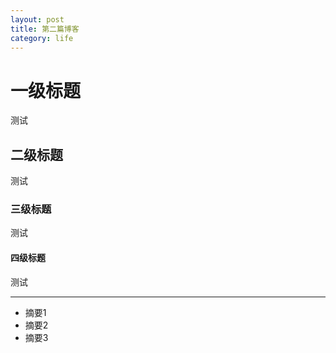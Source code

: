 ```yaml
---
layout: post 
title: 第二篇博客 
category: life 
---
```


# 一级标题
测试
## 二级标题
测试
### 三级标题
测试
#### 四级标题
测试

----

* 摘要1
* 摘要2
* 摘要3

